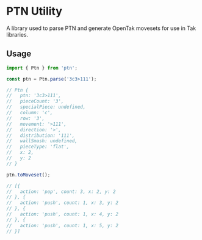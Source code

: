 # PTN Utility

A library used to parse PTN and generate OpenTak movesets for use in Tak
libraries.

## Usage

```javascript
import { Ptn } from 'ptn';

const ptn = Ptn.parse('3c3>111');

// Ptn {
//   ptn: '3c3>111',
//   pieceCount: '3',
//   specialPiece: undefined,
//   column: 'c',
//   row: '3',
//   movement: '>111',
//   direction: '>',
//   distribution: '111',
//   wallSmash: undefined,
//   pieceType: 'flat',
//   x: 2,
//   y: 2
// }

ptn.toMoveset();

// [{
//   action: 'pop', count: 3, x: 2, y: 2
// }, {
//   action: 'push', count: 1, x: 3, y: 2
// }, {
//   action: 'push', count: 1, x: 4, y: 2
// }, {
//   action: 'push', count: 1, x: 5, y: 2
// }]
```
